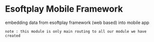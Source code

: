 # Esoftplay Mobile Framework
embedding data from esoftplay framework (web based) into mobile app
```
note : this module is only main routing to all our module we have created
```